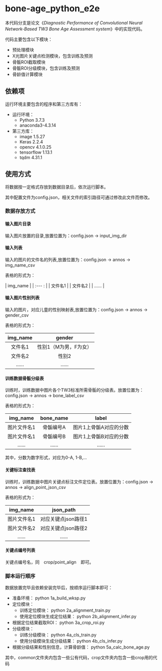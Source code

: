 # bone-age_python_e2e

本代码分支是论文《_Diagnostic Performance of Convolutional Neural Network-Based TW3 Bone Age Assessment system_》中的实现代码。

代码主要包含以下模块：
* 预处理模块
* X光图片关键点检测模块，包含训练及预测
* 骨骺ROI截取模块
* 骨骺ROI分级模块，包含训练及预测
* 骨龄值计算模块

## 依赖项
运行环境主要包含的程序和第三方库有：
* 运行环境：
    * Python 3.7.3
    * anaconda3-4.3.14
* 第三方库：
    * image 1.5.27
    * Keras 2.2.4
    * opencv 4.1.0.25
    * tensorflow 1.13.1
    * tqdm 4.31.1

## 使用方式
将数据按一定格式存放到数据目录后，依次运行脚本。

其中配置文件为config.json，相关文件的索引路径可通过修改此文件而修改。

### 数据存放方式

#### 输入图片目录

输入图片放置的目录,放置位置为：config.json -> input_img_dir

#### 输入列表

输入的图片的文件名的列表,放置位置为：config.json -> annos -> img_name_csv

表格的形式为：

| img_name |
| :--- : |
| 文件名1 |
| 文件名2 |
| ...... |

#### 输入图片性别列表

输入的图片，对应儿童的性别映射表,放置位置为：config.json -> annos -> gender_csv

表格的形式为：

| img_name | gender |
| :---: | :---:|
| 文件名1 | 性别1（M为男，F为女）|
| 文件名2 | 性别2 |
| ...... | ...... |

#### 训练数据骨骺分级表

训练时，训练数据中图片各个TW3标准所需骨骺的分级表。放置位置为：config.json -> annos -> bone_label_csv

表格的形式为：

| img_name | bone_name | label |
| :---: | :---: | :---: |
| 图片文件名1 | 骨骺编号A | 图片1上骨骺A对应的分数 |
| 图片文件名1 | 骨骺编号B | 图片1上骨骺B对应的分数 |
| ...... | ...... | ...... |

其中，分数为数字形式，对应为0-A, 1-B,...

#### 关键标注查找表

训练时，训练数据中图片关键点标注文件定位表。放置位置为：config.json -> annos -> align_point_json_csv

表格的形式为：

| img_name | json_path |
| :---: | :---: |
| 图片文件名1 | 对应关键点json路径1 |
| 图片文件名2 | 对应关键点json路径2 |
| ...... | ...... |


#### 关键点编号列表

关键点编号名，同　crop/point_align　即可。

### 脚本运行顺序

数据放置完毕且依赖安装完毕后，按顺序运行脚本即可：

- 准备环境： python 1a_build_wksp.py
- 定位模块：
    - 训练定位模块： python 2a_alignment_train.py
    - 使用定位模块生成定位结果： python 2b_alignment_infer.py
- 根据定位结果截取ROI： python 3a_crop_roi.py
- 分级模块：
    - 训练分级模块： python 4a_cls_train.py
    - 使用分级模块生成分级结果： python 4b_cls_infer.py
- 根据分级结果和性别信息，计算骨龄值： python 5a_calc_bone_age.py

其中，common文件夹内包含一些公有代码，crop文件夹内包含一些crop用的代码